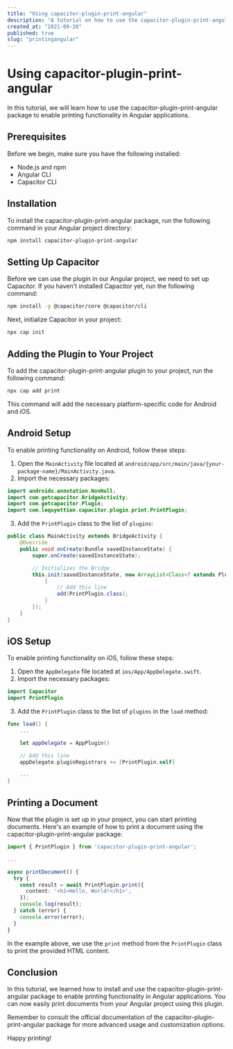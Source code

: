 ```yaml
---
title: "Using capacitor-plugin-print-angular"
description: "A tutorial on how to use the capacitor-plugin-print-angular package for printing in Angular applications."
created_at: "2021-09-20"
published: true
slug: "printingangular"
---
```


# Using capacitor-plugin-print-angular

In this tutorial, we will learn how to use the capacitor-plugin-print-angular package to enable printing functionality in Angular applications.

## Prerequisites

Before we begin, make sure you have the following installed:

- Node.js and npm
- Angular CLI
- Capacitor CLI

## Installation

To install the capacitor-plugin-print-angular package, run the following command in your Angular project directory:

```bash
npm install capacitor-plugin-print-angular
```

## Setting Up Capacitor

Before we can use the plugin in our Angular project, we need to set up Capacitor. If you haven't installed Capacitor yet, run the following command:

```bash
npm install -g @capacitor/core @capacitor/cli
```

Next, initialize Capacitor in your project:

```bash
npx cap init
```

## Adding the Plugin to Your Project

To add the capacitor-plugin-print-angular plugin to your project, run the following command:

```bash
npx cap add print
```

This command will add the necessary platform-specific code for Android and iOS.

## Android Setup

To enable printing functionality on Android, follow these steps:

1. Open the `MainActivity` file located at `android/app/src/main/java/{your-package-name}/MainActivity.java`.
2. Import the necessary packages:

```java
import androidx.annotation.NonNull;
import com.getcapacitor.BridgeActivity;
import com.getcapacitor.Plugin;
import com.lequyettien.capacitor.plugin.print.PrintPlugin;
```

3. Add the `PrintPlugin` class to the list of `plugins`:

```java
public class MainActivity extends BridgeActivity {
    @Override
    public void onCreate(Bundle savedInstanceState) {
        super.onCreate(savedInstanceState);

        // Initializes the Bridge
        this.init(savedInstanceState, new ArrayList<Class<? extends Plugin>>() {
            {
                // Add this line
                add(PrintPlugin.class);
            }
        });
    }
}
```

## iOS Setup

To enable printing functionality on iOS, follow these steps:

1. Open the `AppDelegate` file located at `ios/App/AppDelegate.swift`.
2. Import the necessary packages:

```swift
import Capacitor
import PrintPlugin
```

3. Add the `PrintPlugin` class to the list of `plugins` in the `load` method:

```swift
func load() {
    ...

    let appDelegate = AppPlugin()

    // Add this line
    appDelegate.pluginRegistrars += [PrintPlugin.self]

    ...
}
```

## Printing a Document

Now that the plugin is set up in your project, you can start printing documents. Here's an example of how to print a document using the capacitor-plugin-print-angular package:

```typescript
import { PrintPlugin } from 'capacitor-plugin-print-angular';

...

async printDocument() {
  try {
    const result = await PrintPlugin.print({
      content: '<h1>Hello, World!</h1>',
    });
    console.log(result);
  } catch (error) {
    console.error(error);
  }
}
```

In the example above, we use the `print` method from the `PrintPlugin` class to print the provided HTML content.

## Conclusion

In this tutorial, we learned how to install and use the capacitor-plugin-print-angular package to enable printing functionality in Angular applications. You can now easily print documents from your Angular project using this plugin.

Remember to consult the official documentation of the capacitor-plugin-print-angular package for more advanced usage and customization options.

Happy printing!